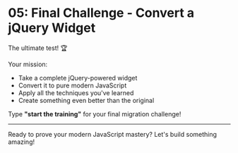 # 05: Final Challenge - Convert a jQuery Widget

The ultimate test! 🏆

Your mission:

- Take a complete jQuery-powered widget
- Convert it to pure modern JavaScript
- Apply all the techniques you've learned
- Create something even better than the original

Type **"start the training"** for your final migration challenge!

---

Ready to prove your modern JavaScript mastery? Let's build something amazing!
